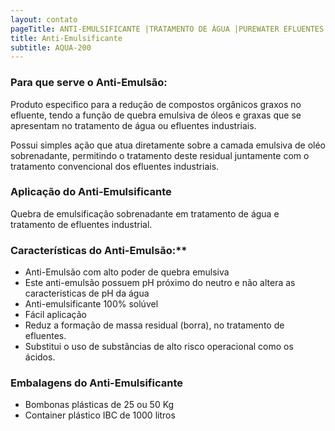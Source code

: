 ```yaml
---
layout: contato
pageTitle: ANTI-EMULSIFICANTE |TRATAMENTO DE ÁGUA |PUREWATER EFLUENTES
title: Anti-Emulsificante
subtitle: AQUA-200
---
```


### **Para que serve o Anti-Emulsão:**

Produto especifico para a redução de compostos orgânicos graxos no efluente, tendo a função de quebra  emulsiva de óleos e graxas que se apresentam no tratamento de água ou efluentes industriais.

Possui simples ação que atua diretamente sobre a camada emulsiva de oléo sobrenadante, permitindo o tratamento deste residual juntamente com o tratamento convencional dos efluentes industriais.

>
### **Aplicação do Anti-Emulsificante**
Quebra de emulsificação sobrenadante em tratamento de água e tratamento de efluentes industrial.
>

### Características do Anti-Emulsão:**

- Anti-Emulsão com alto poder de quebra emulsiva
- Este anti-emulsão possuem pH próximo do neutro e não altera as caracteristicas de pH da água
- Anti-emulsificante 100% solúvel
- Fácil aplicação
- Reduz a formação de massa residual (borra), no tratamento de efluentes.
- Substitui o uso de substâncias de alto risco operacional como os ácidos.

### **Embalagens do Anti-Emulsificante**

- Bombonas plásticas de 25 ou 50 Kg
- Container plástico IBC de 1000 litros

